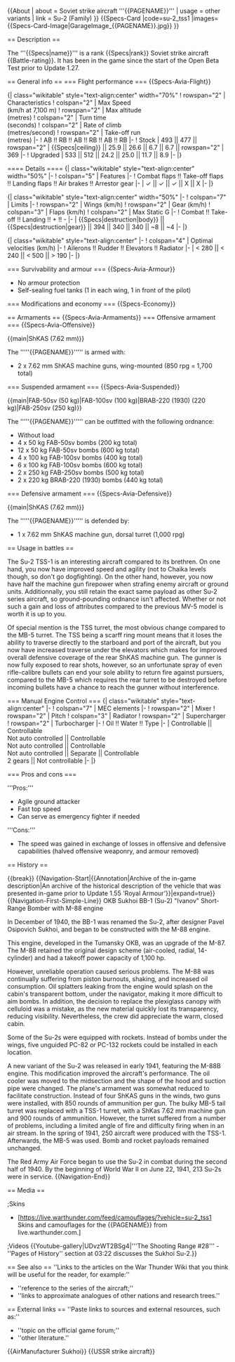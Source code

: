 {{About
| about = Soviet strike aircraft '''{{PAGENAME}}'''
| usage = other variants
| link = Su-2 (Family)
}}
{{Specs-Card
|code=su-2_tss1
|images={{Specs-Card-Image|GarageImage_{{PAGENAME}}.jpg}}
}}

== Description ==
<!-- ''In the description, the first part should be about the history of and the creation and combat usage of the aircraft, as well as its key features. In the second part, tell the reader about the aircraft in the game. Insert a screenshot of the vehicle, so that if the novice player does not remember the vehicle by name, he will immediately understand what kind of vehicle the article is talking about.'' -->
The '''{{Specs|name}}''' is a rank {{Specs|rank}} Soviet strike aircraft {{Battle-rating}}. It has been in the game since the start of the Open Beta Test prior to Update 1.27.

== General info ==
=== Flight performance ===
{{Specs-Avia-Flight}}
<!-- ''Describe how the aircraft behaves in the air. Speed, manoeuvrability, acceleration and allowable loads - these are the most important characteristics of the vehicle.'' -->

{| class="wikitable" style="text-align:center" width="70%"
! rowspan="2" | Characteristics
! colspan="2" | Max Speed<br>(km/h at 7,100 m)
! rowspan="2" | Max altitude<br>(metres)
! colspan="2" | Turn time<br>(seconds)
! colspan="2" | Rate of climb<br>(metres/second)
! rowspan="2" | Take-off run<br>(metres)
|-
! AB !! RB !! AB !! RB !! AB !! RB
|-
! Stock
| 493 || 477 || rowspan="2" | {{Specs|ceiling}} || 25.9 || 26.6 || 6.7 || 6.7 || rowspan="2" | 369
|-
! Upgraded
| 533 || 512 || 24.2 || 25.0 || 11.7 || 8.9
|-
|}

==== Details ====
{| class="wikitable" style="text-align:center" width="50%"
|-
! colspan="5" | Features
|-
! Combat flaps !! Take-off flaps !! Landing flaps !! Air brakes !! Arrestor gear
|-
| ✓ || ✓ || ✓ || X || X     <!-- ✓ -->
|-
|}

{| class="wikitable" style="text-align:center" width="50%"
|-
! colspan="7" | Limits
|-
! rowspan="2" | Wings (km/h)
! rowspan="2" | Gear (km/h)
! colspan="3" | Flaps (km/h)
! colspan="2" | Max Static G
|-
! Combat !! Take-off !! Landing !! + !! -
|-
| {{Specs|destruction|body}} || {{Specs|destruction|gear}} || 394 || 340 || 340 || ~8 || ~4
|-
|}

{| class="wikitable" style="text-align:center"
|-
! colspan="4" | Optimal velocities (km/h)
|-
! Ailerons !! Rudder !! Elevators !! Radiator
|-
| < 280 || < 240 || < 500 || > 190
|-
|}

=== Survivability and armour ===
{{Specs-Avia-Armour}}
<!-- ''Examine the survivability of the aircraft. Note how vulnerable the structure is and how secure the pilot is, whether the fuel tanks are armoured, etc. Describe the armour, if there is any, and also mention the vulnerability of other critical aircraft systems.'' -->

* No armour protection
* Self-sealing fuel tanks (1 in each wing, 1 in front of the pilot)

=== Modifications and economy ===
{{Specs-Economy}}

== Armaments ==
{{Specs-Avia-Armaments}}
=== Offensive armament ===
{{Specs-Avia-Offensive}}
<!-- ''Describe the offensive armament of the aircraft, if any. Describe how effective the cannons and machine guns are in a battle, and also what belts or drums are better to use. If there is no offensive weaponry, delete this subsection.'' -->
{{main|ShKAS (7.62 mm)}}

The '''''{{PAGENAME}}''''' is armed with:

* 2 x 7.62 mm ShKAS machine guns, wing-mounted (850 rpg = 1,700 total)

=== Suspended armament ===
{{Specs-Avia-Suspended}}
<!-- ''Describe the aircraft's suspended armament: additional cannons under the wings, bombs, rockets and torpedoes. This section is especially important for bombers and attackers. If there is no suspended weaponry remove this subsection.'' -->
{{main|FAB-50sv (50 kg)|FAB-100sv (100 kg)|BRAB-220 (1930) (220 kg)|FAB-250sv (250 kg)}}

The '''''{{PAGENAME}}''''' can be outfitted with the following ordnance:

* Without load
* 4 x 50 kg FAB-50sv bombs (200 kg total)
* 12 x 50 kg FAB-50sv bombs (600 kg total)
* 4 x 100 kg FAB-100sv bombs (400 kg total)
* 6 x 100 kg FAB-100sv bombs (600 kg total)
* 2 x 250 kg FAB-250sv bombs (500 kg total)
* 2 x 220 kg BRAB-220 (1930) bombs (440 kg total)

=== Defensive armament ===
{{Specs-Avia-Defensive}}
<!-- ''Defensive armament with turret machine guns or cannons, crewed by gunners. Examine the number of gunners and what belts or drums are better to use. If defensive weaponry is not available, remove this subsection.'' -->
{{main|ShKAS (7.62 mm)}}

The '''''{{PAGENAME}}''''' is defended by:

* 1 x 7.62 mm ShKAS machine gun, dorsal turret (1,000 rpg)

== Usage in battles ==
<!-- ''Describe the tactics of playing in the aircraft, the features of using aircraft in a team and advice on tactics. Refrain from creating a "guide" - do not impose a single point of view, but instead, give the reader food for thought. Examine the most dangerous enemies and give recommendations on fighting them. If necessary, note the specifics of the game in different modes (AB, RB, SB).'' -->
The Su-2 TSS-1 is an interesting aircraft compared to its brethren. On one hand, you now have improved speed and agility (not to Chaika levels though, so don't go dogfighting). On the other hand, however, you now have half the machine gun firepower when strafing enemy aircraft or ground units. Additionnally, you still retain the exact same payload as other Su-2 series aircraft, so ground-pounding ordnance isn't affected. Whether or not such a gain and loss of attributes compared to the previous MV-5 model is worth it is up to you.

Of special mention is the TSS turret, the most obvious change compared to the MB-5 turret. The TSS being a scarff ring mount means that it loses the ability to traverse directly to the starboard and port of the aircraft, but you now have increased traverse under the elevators which makes for improved overall defensive coverage of the rear ShKAS machine gun. The gunner is now fully exposed to rear shots, however, so an unfortunate spray of even rifle-calibre bullets can end your sole ability to return fire against pursuers, compared to the MB-5 which requires the rear turret to be destroyed before incoming bullets have a chance to reach the gunner without interference.

=== Manual Engine Control ===
{| class="wikitable" style="text-align:center"
|-
! colspan="7" | MEC elements
|-
! rowspan="2" | Mixer
! rowspan="2" | Pitch
! colspan="3" | Radiator
! rowspan="2" | Supercharger
! rowspan="2" | Turbocharger
|-
! Oil !! Water !! Type
|-
| Controllable || Controllable<br>Not auto controlled || Controllable<br>Not auto controlled || Controllable<br>Not auto controlled || Separate || Controllable<br>2 gears || Not controllable
|-
|}

=== Pros and cons ===
<!-- ''Summarise and briefly evaluate the vehicle in terms of its characteristics and combat effectiveness. Mark its pros and cons in the bulleted list. Try not to use more than 6 points for each of the characteristics. Avoid using categorical definitions such as "bad", "good" and the like - use substitutions with softer forms such as "inadequate" and "effective".'' -->

'''Pros:'''

* Agile ground attacker
* Fast top speed
* Can serve as emergency fighter if needed

'''Cons:'''

* The speed was gained in exchange of losses in offensive and defensive capabilities (halved offensive weaponry, and armour removed)

== History ==
<!-- ''Describe the history of the creation and combat usage of the aircraft in more detail than in the introduction. If the historical reference turns out to be too long, take it to a separate article, taking a link to the article about the vehicle and adding a block "/History" (example: <nowiki>https://wiki.warthunder.com/(Vehicle-name)/History</nowiki>) and add a link to it here using the <code>main</code> template. Be sure to reference text and sources by using <code><nowiki><ref></ref></nowiki></code>, as well as adding them at the end of the article with <code><nowiki><references /></nowiki></code>. This section may also include the vehicle's dev blog entry (if applicable) and the in-game encyclopedia description (under <code><nowiki>=== In-game description ===</nowiki></code>, also if applicable).'' -->

{{break}}
{{Navigation-Start|{{Annotation|Archive of the in-game description|An archive of the historical description of the vehicle that was presented in-game prior to Update 1.55 'Royal Armour'}}|expand=true}}
{{Navigation-First-Simple-Line}}
OKB Sukhoi BB-1 (Su-2) "Ivanov" Short-Range Bomber with M-88 engine

In December of 1940, the BB-1 was renamed the Su-2, after designer Pavel Osipovich Sukhoi, and began to be constructed with the M-88 engine.

This engine, developed in the Tumansky OKB, was an upgrade of the M-87. The M-88 retained the original design scheme (air-cooled, radial, 14-cylinder) and had a takeoff power capacity of 1,100 hp.

However, unreliable operation caused serious problems. The M-88 was continually suffering from piston burnouts, shaking, and increased oil consumption. Oil splatters leaking from the engine would splash on the cabin's transparent bottom, under the navigator, making it more difficult to aim bombs. In addition, the decision to replace the plexiglass canopy with celluloid was a mistake, as the new material quickly lost its transparency, reducing visibility. Nevertheless, the crew did appreciate the warm, closed cabin.

Some of the Su-2s were equipped with rockets. Instead of bombs under the wings, five unguided PC-82 or PC-132 rockets could be installed in each location.

A new variant of the Su-2 was released in early 1941, featuring the M-88B engine. This modification improved the aircraft's performance. The oil cooler was moved to the midsection and the shape of the hood and suction pipe were changed. The plane's armament was somewhat reduced to facilitate construction. Instead of four ShKAS guns in the winds, two guns were installed, with 850 rounds of ammunition per gun. The bulky MB-5 tail turret was replaced with a TSS-1 turret, with a ShKas 7.62 mm machine gun and 900 rounds of ammunition. However, the turret suffered from a number of problems, including a limited angle of fire and difficulty firing when in an air stream. In the spring of 1941, 250 aircraft were produced with the TSS-1. Afterwards, the MB-5 was used. Bomb and rocket payloads remained unchanged.

The Red Army Air Force began to use the Su-2 in combat during the second half of 1940. By the beginning of World War II on June 22, 1941, 213 Su-2s were in service.
{{Navigation-End}}

== Media ==
<!-- ''Excellent additions to the article would be video guides, screenshots from the game, and photos.'' -->

;Skins

* [https://live.warthunder.com/feed/camouflages/?vehicle=su-2_tss1 Skins and camouflages for the {{PAGENAME}} from live.warthunder.com.]

;Videos
{{Youtube-gallery|UDvzWT2BSg4|'''The Shooting Range #28''' - ''Pages of History'' section at 03:22 discusses the Sukhoi Su-2.}}

== See also ==
''Links to the articles on the War Thunder Wiki that you think will be useful for the reader, for example:''

* ''reference to the series of the aircraft;''
* ''links to approximate analogues of other nations and research trees.''

== External links ==
''Paste links to sources and external resources, such as:''

* ''topic on the official game forum;''
* ''other literature.''

{{AirManufacturer Sukhoi}}
{{USSR strike aircraft}}